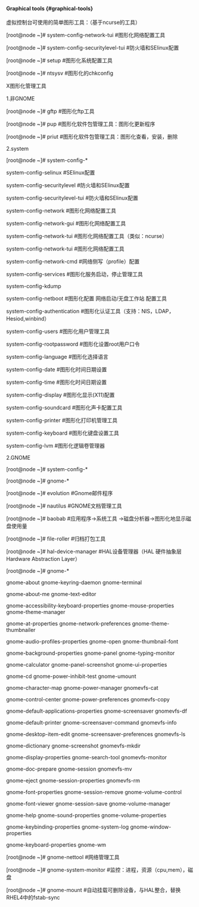#### Graphical tools {#graphical-tools}

虚拟控制台可使用的简单图形工具：（基于ncurse的工具）

[root@node ~]# system-config-network-tui       #图形化网络配置工具

[root@node ~]# system-config-securitylevel-tui #防火墙和SElinux配置

[root@node ~]# setup    #图形化系统配置工具

[root@node ~]# ntsysv   #图形化的chkconfig

X图形化管理工具

1.非GNOME

[root@node ~]# gftp  #图形化ftp工具

[root@node ~]# pup   #图形化软件包管理工具：图形化更新程序

[root@node ~]# priut #图形化软件包管理工具：图形化查看，安装，删除

2.system

[root@node ~]# system-config-*

system-config-selinux             #SElinux配置

system-config-securitylevel       #防火墙和SElinux配置

system-config-securitylevel-tui   #防火墙和SElinux配置

system-config-network        #图形化网络配置工具

system-config-network-gui    #图形化网络配置工具

system-config-network-tui    #图形化网络配置工具（类似：ncurse）

system-config-network-tui    #图形化网络配置工具

system-config-network-cmd    #网络侧写（profile）配置

system-config-services       #图形化服务启动，停止管理工具

system-config-kdump

system-config-netboot        #图形化配置 网络启动/无盘工作站 配置工具    

system-config-authentication #图形化认证工具（支持：NIS，LDAP，Hesiod,winbind）

system-config-users          #图形化用户管理工具

system-config-rootpassword   #图形化设置root用户口令

system-config-language       #图形化选择语言

system-config-date           #图形化时间日期设置

system-config-time           #图形化时间日期设置

system-config-display        #图形化显示(X11)配置

system-config-soundcard      #图形化声卡配置工具

system-config-printer        #图形化打印机管理工具    

system-config-keyboard       #图形化键盘设置工具

system-config-lvm            #图形化逻辑卷管理器

2.GNOME

[root@node ~]# system-config-*

[root@node ~]# gnome-*

[root@node ~]# evolution  #Gnome邮件程序

[root@node ~]# nautilus   #GNOME文档管理工具

[root@node ~]# baobab     #应用程序-&gt;系统工具 -&gt;磁盘分析器-&gt;图形化地显示磁盘使用量

[root@node ~]# file-roller         #归档打包工具

[root@node ~]# hal-device-manager  #HAL设备管理器（HAL 硬件抽象层 Hardware Abstraction Layer）

[root@node ~]# gnome-*

gnome-about                              gnome-keyring-daemon                     gnome-terminal

gnome-about-me                           gnome-text-editor

gnome-accessibility-keyboard-properties  gnome-mouse-properties                   gnome-theme-manager

gnome-at-properties                      gnome-network-preferences                gnome-theme-thumbnailer

gnome-audio-profiles-properties          gnome-open                               gnome-thumbnail-font

gnome-background-properties              gnome-panel                              gnome-typing-monitor

gnome-calculator                         gnome-panel-screenshot                   gnome-ui-properties

gnome-cd                                 gnome-power-inhibit-test                 gnome-umount

gnome-character-map                      gnome-power-manager                      gnomevfs-cat

gnome-control-center                     gnome-power-preferences                  gnomevfs-copy

gnome-default-applications-properties    gnome-screensaver                        gnomevfs-df

gnome-default-printer                    gnome-screensaver-command                gnomevfs-info

gnome-desktop-item-edit                  gnome-screensaver-preferences            gnomevfs-ls

gnome-dictionary                         gnome-screenshot                         gnomevfs-mkdir

gnome-display-properties                 gnome-search-tool                        gnomevfs-monitor

gnome-doc-prepare                        gnome-session                            gnomevfs-mv

gnome-eject                              gnome-session-properties                 gnomevfs-rm

gnome-font-properties                    gnome-session-remove                     gnome-volume-control

gnome-font-viewer                        gnome-session-save                       gnome-volume-manager

gnome-help                               gnome-sound-properties                   gnome-volume-properties

gnome-keybinding-properties              gnome-system-log                         gnome-window-properties

gnome-keyboard-properties                gnome-wm

[root@node ~]# gnome-nettool        #网络管理工具

[root@node ~]# gnome-system-monitor #监控：进程，资源（cpu,mem），磁盘

[root@node ~]# gnome-mount          #自动挂载可删除设备，与HAL整合，替换RHEL4中的fstab-sync